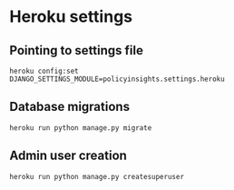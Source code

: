 # Heroku settings

## Pointing to settings file
```
heroku config:set DJANGO_SETTINGS_MODULE=policyinsights.settings.heroku
```

## Database migrations

```
heroku run python manage.py migrate
```

## Admin user creation
```
heroku run python manage.py createsuperuser
```